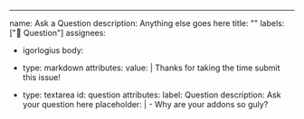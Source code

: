 ---
name: Ask a Question
description: Anything else goes here
title: "<short title>"
labels: ["🛟 Question"]
assignees:
  - igorlogius
body:

  - type: markdown
    attributes:
      value: |
        Thanks for taking the time submit this issue!
        
  - type: textarea
    id: question
    attributes:
      label: Question
      description: Ask your question here
      placeholder: |
          - Why are your addons so guly?
